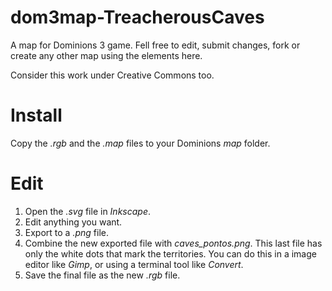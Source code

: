 dom3map-TreacherousCaves
========================

A map for Dominions 3 game. Fell free to edit, submit changes, fork or create any other map using the elements here.

Consider this work under Creative Commons too.


Install
=======

Copy the *.rgb* and the *.map* files to your Dominions *map* folder.


Edit
====

1. Open the *.svg* file in *Inkscape*.
2. Edit anything you want.
3. Export to a *.png* file.
4. Combine the new exported file with *caves_pontos.png*. This last file has only the white dots that mark the territories. You can do this in a image editor like *Gimp*, or using a terminal tool like *Convert*.
5. Save the final file as the new *.rgb* file.
